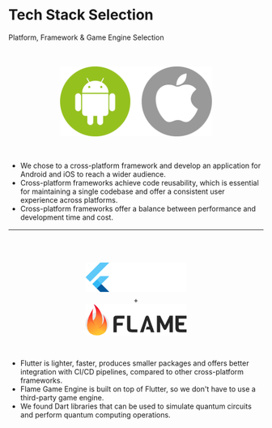 # Tech Stack Selection

<p class='slide-subtitle'>Platform, Framework & Game Engine Selection</p>

<div class='section-wrapper container'>
    <div
      class='image-wrapper item-1-1 white-shadow'
      v-click='+1'
      v-motion
      :initial="{ x: -80 }"
      :enter="{ x: 0 }"
    >
      <img src='../assets/cross_platform.png' width='300'/>
    </div>
    <div
      class='item-1-2'
      v-click='+1'
      v-motion
      :initial="{ x: 80 }"
      :enter="{ x: 0 }"
    >
      <ul class='flex-list'>
        <li>
          We chose to a cross-platform framework and develop an application for Android and iOS to reach a wider audience.
        </li>
        <li>
          Cross-platform frameworks achieve code reusability, which is essential for maintaining a single codebase and offer a consistent user experience across platforms.
        </li>
        <li>
          Cross-platform frameworks offer a balance between performance and development time and cost.
        </li>
      </ul>
    </div>
    <hr class='item-2'/>
    <div
      class='image-wrapper item-3-1 white-shadow'
      v-click='+2'
      v-motion
      :initial="{ y: -100 }"
      :enter="{ y: 0 }"
    >
      <img src='../assets/flutter.png' width='200'/>
      <span id="plus-sign">+</span>
      <img src='../assets/flame.png' width='200'/>
    </div>
    <div
      class='item-3-2'
      v-click='+3'
      v-motion
      :initial="{ x: -100 }"
      :enter="{ x: 0 }"
    >
      <ul class='flex-list'>
        <li>
          Flutter is lighter, faster, produces smaller packages and offers better integration with CI/CD pipelines, compared to other cross-platform frameworks.
        </li>
        <li>
          Flame Game Engine is built on top of Flutter, so we don't have to use a third-party game engine.
        </li>
        <li>
          We found Dart libraries that can be used to simulate quantum circuits and perform quantum computing operations.
        </li>
      </ul>
    </div>
</div>

<style>
  .container {
    column-gap: 2rem;
  }

  hr {
    width: 100%;
    margin-top: 1rem;
    margin-bottom: 2rem;
    margin-left: 0;
    margin-right: 0;
  }

  #plus-sign {
    margin-top: 0.5em;
  }

  .image-wrapper {
    display: flex;
    flex-direction: column;
    justify-content: center;
    align-items: center;
    padding: 1em;
    border-radius: 1em;
    height: 180px;
  }

  .item-1-1 {
    grid-row: 1;
    grid-column: 1;
  }

  .item-1-2 {
    grid-row: 1;
    grid-column: 2;
  }

  .item-2 {
    grid-row: 2;
    grid-column: 1 / span 2;
  }

  .item-3-1 {
    grid-row: 3;
    grid-column: 1;
  }

  .item-3-2 {
    grid-row: 3;
    grid-column: 2;
  }
</style>
